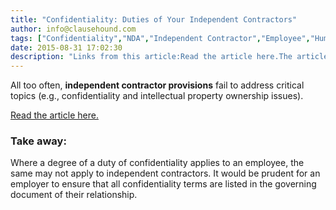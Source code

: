 ```yaml
---
title: "Confidentiality: Duties of Your Independent Contractors"
author: info@clausehound.com
tags: ["Confidentiality","NDA","Independent Contractor","Employee","Human Resources","info@clausehound.com"]
date: 2015-08-31 17:02:30
description: "Links from this article:Read the article here.The article discusses a recent case out of Massachusetts which held that, as a matter of law, in t..."
---
```




All too often, **independent contractor provisions** fail to address critical topics (e.g., confidentiality and intellectual property ownership issues).

[Read the article here.](http://oregonbusinessreport.com/2014/09/can-an-independent-contractor-share-your-trade-secrets/?)

 

### Take away:

Where a degree of a duty of confidentiality applies to an employee, the same may not apply to independent contractors. It would be prudent for an employer to ensure that all confidentiality terms are listed in the governing document of their relationship.

